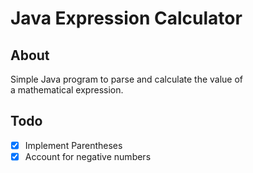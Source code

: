 # Java Expression Calculator

## About

Simple Java program to parse and calculate the value of  
a mathematical expression.

## Todo

- [x] Implement Parentheses
- [x] Account for negative numbers
